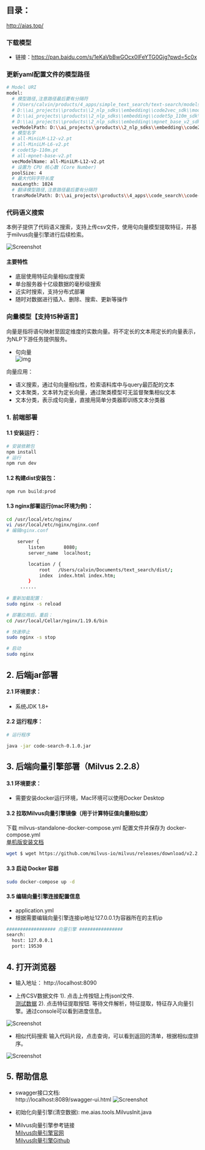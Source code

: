## 目录：
http://aias.top/

### 下载模型
- 链接：https://pan.baidu.com/s/1eKaVbBwGOcx0IFeYTG0Gjg?pwd=5c0x 

### 更新yaml配置文件的模型路径
```bash
# Model URI
model:
  # 模型路径,注意路径最后要有分隔符
  # /Users/calvin/products/4_apps/simple_text_search/text-search/models/m100/
  # D:\\ai_projects\\products\\2_nlp_sdks\\embedding\\code2vec_sdk\\models\\
  # D:\\ai_projects\\products\\2_nlp_sdks\\embedding\\codet5p_110m_sdk\\models\\
  # D:\\ai_projects\\products\\2_nlp_sdks\\embedding\\mpnet_base_v2_sdk\\models\\
  vecModelPath: D:\\ai_projects\\products\\2_nlp_sdks\\embedding\\code2vec_sdk\\models\\
  # 模型名字
  # all-MiniLM-L12-v2.pt
  # all-MiniLM-L6-v2.pt
  # codet5p-110m.pt
  # all-mpnet-base-v2.pt
  vecModelName: all-MiniLM-L12-v2.pt
  # 设置为 CPU 核心数 (Core Number)
  poolSize: 4
  # 最大代码字符长度
  maxLength: 1024
  # 翻译模型路径,注意路径最后要有分隔符
  transModelPath: D:\\ai_projects\\products\\4_apps\\code_search\\code-search\\models\\opus-mt-zh-en\\
```

### 代码语义搜索
本例子提供了代码语义搜索，支持上传csv文件，使用句向量模型提取特征，并基于milvus向量引擎进行后续检索。

![Screenshot](https://aias-home.oss-cn-beijing.aliyuncs.com/data/images/code_search_arc.png)


#### 主要特性
- 底层使用特征向量相似度搜索
- 单台服务器十亿级数据的毫秒级搜索
- 近实时搜索，支持分布式部署
- 随时对数据进行插入、删除、搜索、更新等操作



### 向量模型【支持15种语言】

向量是指将语句映射至固定维度的实数向量。将不定长的文本用定长的向量表示，为NLP下游任务提供服务。


- 句向量    
  ![img](https://aias-home.oss-cn-beijing.aliyuncs.com/AIAS/nlp_sdks/Universal-Sentence-Encoder.png)


向量应用：

- 语义搜索，通过句向量相似性，检索语料库中与query最匹配的文本
- 文本聚类，文本转为定长向量，通过聚类模型可无监督聚集相似文本
- 文本分类，表示成句向量，直接用简单分类器即训练文本分类器



### 1. 前端部署

#### 1.1 安装运行：
```bash
# 安装依赖包
npm install
# 运行
npm run dev
```

#### 1.2 构建dist安装包：
```bash
npm run build:prod
```

#### 1.3 nginx部署运行(mac环境为例)：
```bash
cd /usr/local/etc/nginx/
vi /usr/local/etc/nginx/nginx.conf
# 编辑nginx.conf

    server {
        listen       8080;
        server_name  localhost;

        location / {
            root   /Users/calvin/Documents/text_search/dist/;
            index  index.html index.htm;
        }
     ......
     
# 重新加载配置：
sudo nginx -s reload 

# 部署应用后，重启：
cd /usr/local/Cellar/nginx/1.19.6/bin

# 快速停止
sudo nginx -s stop

# 启动
sudo nginx     
```

## 2. 后端jar部署
#### 2.1 环境要求：
- 系统JDK 1.8+


#### 2.2 运行程序：
```bash
# 运行程序

java -jar code-search-0.1.0.jar

```

## 3. 后端向量引擎部署（Milvus 2.2.8）
#### 3.1 环境要求：
- 需要安装docker运行环境，Mac环境可以使用Docker Desktop

#### 3.2 拉取Milvus向量引擎镜像（用于计算特征值向量相似度）
下载 milvus-standalone-docker-compose.yml 配置文件并保存为 docker-compose.yml        
[单机版安装文档](https://milvus.io/docs/v2.2.x)        
```bash
wget $ wget https://github.com/milvus-io/milvus/releases/download/v2.2.8/milvus-standalone-docker-compose.yml -O docker-compose.yml
```

#### 3.3 启动 Docker 容器
```bash
sudo docker-compose up -d
```

#### 3.5 编辑向量引擎连接配置信息
- application.yml
- 根据需要编辑向量引擎连接ip地址127.0.0.1为容器所在的主机ip
```bash
################## 向量引擎 ################
search:
  host: 127.0.0.1
  port: 19530
```

## 4. 打开浏览器
- 输入地址： http://localhost:8090

- 上传CSV数据文件
1). 点击上传按钮上传jsonl文件.  
[测试数据](https://aias-home.oss-cn-beijing.aliyuncs.com/data/testData.jsonl)
2). 点击特征提取按钮. 
等待文件解析，特征提取，特征存入向量引擎。通过console可以看到进度信息。

![Screenshot](https://aias-home.oss-cn-beijing.aliyuncs.com/AIAS/text_search/storage.png)

- 相似代码搜索
  输入代码片段，点击查询，可以看到返回的清单，根据相似度排序。

![Screenshot](https://aias-home.oss-cn-beijing.aliyuncs.com/data/images/codesearch.png)

## 5. 帮助信息
- swagger接口文档:  
http://localhost:8089/swagger-ui.html
![Screenshot](https://aias-home.oss-cn-beijing.aliyuncs.com/AIAS/text_search/swagger.png)

- 初始化向量引擎(清空数据): 
me.aias.tools.MilvusInit.java 

- Milvus向量引擎参考链接     
[Milvus向量引擎官网](https://milvus.io/cn/docs/overview.md)      
[Milvus向量引擎Github](https://github.com/milvus-io)
